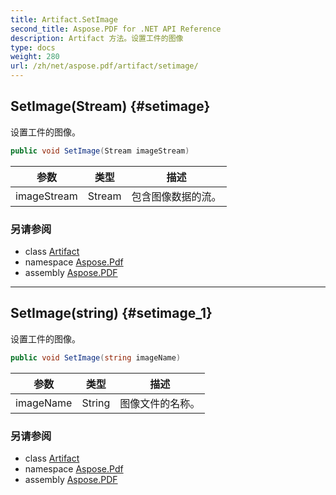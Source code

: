 ```yaml
---
title: Artifact.SetImage
second_title: Aspose.PDF for .NET API Reference
description: Artifact 方法。设置工件的图像
type: docs
weight: 280
url: /zh/net/aspose.pdf/artifact/setimage/
---
```

## SetImage(Stream) {#setimage}

设置工件的图像。

```csharp
public void SetImage(Stream imageStream)
```

| 参数 | 类型 | 描述 |
| --- | --- | --- |
| imageStream | Stream | 包含图像数据的流。 |

### 另请参阅

* class [Artifact](../)
* namespace [Aspose.Pdf](../../../aspose.pdf/)
* assembly [Aspose.PDF](../../../)

---

## SetImage(string) {#setimage_1}

设置工件的图像。

```csharp
public void SetImage(string imageName)
```

| 参数 | 类型 | 描述 |
| --- | --- | --- |
| imageName | String | 图像文件的名称。 |

### 另请参阅

* class [Artifact](../)
* namespace [Aspose.Pdf](../../../aspose.pdf/)
* assembly [Aspose.PDF](../../../)